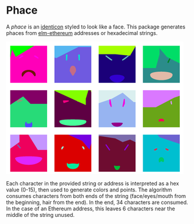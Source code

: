 # Phace

 A *phace* is an [identicon](https://en.wikipedia.org/wiki/Identicon) styled to look like a face. This package generates phaces from [elm-ethereum](https://package.elm-lang.org/packages/cmditch/elm-ethereum/latest/) addresses or hexadecimal strings.

 ![alt text](https://raw.githubusercontent.com/coinop-logan/phace/master/demo/screenshots/12-cute-phaces.png "12 Cute Phaces")

Each character in the provided string or address is interpreted as a hex value (0-15), then used to generate colors and points. The algorithm consumes characters from both ends of the string (face/eyes/mouth from the beginning, hair from the end). In the end, 34 characters are consumed. In the case of an Ethereum address, this leaves 6 characters near the middle of the string unused.